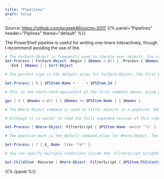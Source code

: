 ```yaml
---
title: "Pipelines"
draft: false
---
```


Source: https://github.com/pcgeek86/oscon-2017
{{% panel="Pipelines" header="Piplines" theme="default" %}}

The PowerShell pipeline is useful for writing one-liners interactively, though I recommend avoiding the use of the.

```powershell
# The ForEach-Object is frequently used to iterate over objects. You can specify a "begin" ScriptBlock, that runs once, before any objects in the pipeline are processed. Next, you specify the -Process ScriptBlock, which runs once for each item. To reference the "current" item, use the $_ or $PSItem automatic variables. Finally, the -End ScriptBlock runs commands after all the objects have been processed.
Get-Process | ForEach-Object -Begin { $Names = @() } -Process { $Names += $PSItem.Name } `
  -End { $Names } | Sort-Object
```

```powershell
# The percent sign is the default alias for ForEach-Object. The first positional parameter to this command is the -Process ScriptBlock.

Get-Process | % { $PSItem.Name + ' ' + $PSItem.Id }
```

```powershell
# This is the short-hand equivalent of the first command above, using positional parameters instead.

gps | % { $Names = @() } { $Names += $PSItem.Name } { $Names }
```

```powershell
# The Where-Object command is used to filter objects in a pipeline. Remember, in PowerShell we're dealing with objects, not parsing text.

# Although it is easier to read the fully expanded version of this command, there are short-hand ways of calling this. While there are more complex versions of this command, the basic invocation is straightforward, using the -FilterScript parameter. This parameter is a ScriptBlock that should return either $true or $false.

Get-Process | Where-Object -FilterScript { $PSItem.Name -match '^s' }
```

```powershell
# The question mark is the default command alias for Where-Object. The first positional parameter is the -FilterScript ScriptBlock. The $_ and $PSItem automatic variables are interchangeable, where they're applicable.

Get-Process | ? { $_.Name -like '*a*' }
```

```powershell
# You can specify multiple conditions inside the -FilterScript ScriptBlock.

Get-ChildItem -Recurse | Where-Object -FilterScript { $PSItem.PSIsContainer -and $PSItem.Name -match 'powershell' }
```
{{% /panel %}}
